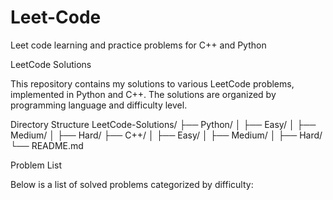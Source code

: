 # Leet-Code
Leet code learning and practice problems for C++ and Python

LeetCode Solutions

This repository contains my solutions to various LeetCode problems, implemented in Python and C++. The solutions are organized by programming language and difficulty level.

Directory Structure
LeetCode-Solutions/
├── Python/
│   ├── Easy/
│   ├── Medium/
│   ├── Hard/
├── C++/
│   ├── Easy/
│   ├── Medium/
│   ├── Hard/
└── README.md

Problem List

Below is a list of solved problems categorized by difficulty:
